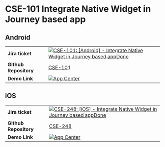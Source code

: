 # CSE-101 Integrate Native Widget in Journey based app
## Android


|     |     |
| --- | --- |
| **Jira ticket** | [![](https://backbase.atlassian.net/rest/api/2/universal_avatar/view/type/issuetype/avatar/17301?size=medium)CSE-101: \[Android\] - Integrate Native Widget in Journey based appDone](https://backbase.atlassian.net/browse/CSE-101) |
| **Github Repository** | [CSE-10](https://github.com/baas-devops-cse/android-retail-app/releases/tag/CSE-101)1 |
| **Demo Link** | [![](https://install.appcenter.ms/favicon.ico)App Center](https://install.appcenter.ms/orgs/baas-devops-cse/apps/cse-retail-android-dev) |

## iOS

|     |     |
| --- | --- |
| **Jira ticket** | [![](https://backbase.atlassian.net/rest/api/2/universal_avatar/view/type/issuetype/avatar/17301?size=medium)CSE-248: \[iOS\] - Integrate Native Widget in Journey based appDone](https://backbase.atlassian.net/browse/CSE-248?atlOrigin=eyJpIjoiMmQ3MDBjNzE2Mjk0NDNhNDkzZThiYzVmMGI1ZGNiYTEiLCJwIjoiaiJ9) |
| **Github Repository** | [CSE-248](https://github.com/baas-devops-cse/ios-retail-app/releases/tag/CSE-248) |
| **Demo Link** | [![](https://appcenter.ms/favicon.ico)App Center](https://appcenter.ms/orgs/baas-devops-cse/apps/cse-retail-ios-dev) |